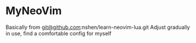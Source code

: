 # MyNeoVim
Basically from git@github.com:nshen/learn-neovim-lua.git
Adjust gradually in use, find a comfortable config for myself
